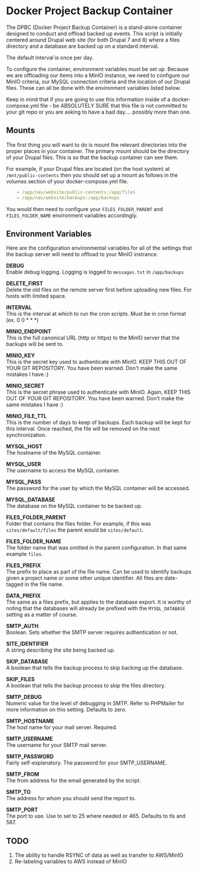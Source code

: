 # Docker Project Backup Container

The DPBC (Docker Project Backup Container) is a stand-alone container designed to conduct and offload backed up events. This script is initially centered around Drupal web site (for both Drupal 7 and 8) where a files directory and a database are backed up on a standard interval. 

The default interval is once per day.

To configure the container, environment variables must be set up. Because we are offloading our items into a MinIO instance, we need to configure our MinIO criteria, our MySQL connection criteria and the location of our Drupal files. These can all be done with the environment variables listed below.

Keep in mind that if you are going to use this information inside of a docker-compose.yml file - be ABSOLUTELY SURE that this file is not committed to your git repo or you are asking to have a bad day.... possibly more than one.

## Mounts  

The first thing you will want to do is mount the relevant directories into the proper places in your container. The primary mount should be the directory of your Drupal files. This is so that the backup container can see them.

For example, if your Drupal files are located (on the host system) at `/mnt/public-contents` then you should set up a mount as follows in the volumes section of your docker-compose.yml file.

```yaml
    - /app/nas/website/public-contents:/app/files
    - /app/nas/website/backups:/app/backups
```

You would then need to configure your `FILES_FOLDER_PARENT` and `FILES_FOLDER_NAME` environment variables accordingly.

## Environment Variables  

Here are the configuration environmental variables for all of the settings that the backup server will need to offload to your MinIO instrance.

**DEBUG**  
Enable debug logging. Logging is logged to `messages.txt` in `/app/backups`  

**DELETE_FIRST**  
Delete the old files on the remote server first before uploading new files. For hosts with limited space.  

**INTERVAL**  
This is the interval at which to run the cron scripts. Must be in cron format (ex. 0 0 * * *)  

**MINIO_ENDPOINT**  
This is the full canonical URL (http or https) to the MinIO server that the backups will be sent to.  

**MINIO_KEY**  
This is the secret key used to authenticate with MinIO. KEEP THIS OUT OF YOUR GIT REPOSITORY. You have been warned. Don't make the same mistakes I have :)  

**MINIO_SECRET**  
This is the secret phrase used to authenticate with MinIO. Again, KEEP THIS OUT OF YOUR GIT REPOSITORY. You have been warned. Don't make the same mistakes I have :)  

**MINIO_FILE_TTL**  
This is the number of days to keep of backups. Each backup will be kept for this interval. Once reached, the file will be removed on the next synchronization.  

**MYSQL_HOST**  
The hostname of the MySQL container.  

**MYSQL_USER**  
The username to access the MySQL container.  

**MYSQL_PASS**  
The password for the user by which the MySQL container will be accessed.  

**MYSQL_DATABASE**  
The database on the MySQL container to be backed up.  

**FILES_FOLDER_PARENT**  
Folder that contains the files folder. For example, if this was `sites/default/files` the parent would be `sites/default`.  

**FILES_FOLDER_NAME**  
The folder name that was omitted in the parent configuration. In that same example `files`.  

**FILES_PREFIX**  
The prefix to place as part of the file name. Can be used to identify backups given a project name or some other unique identifier. All files are date-tagged in the file name.  

**DATA_PREFIX**  
The same as a files prefix, but applies to the database export. It is worthy of noting that the databases will already be prefixed with the `MYSQL_DATABASE` setting as a matter of course.  

**SMTP_AUTH**  
Boolean. Sets whether the SMTP server requires authentication or not.  

**SITE_IDENTIFIER**  
A string describing the site being backed up.  

**SKIP_DATABASE**  
A boolean that tells the backup process to skip backing up the database.  

**SKIP_FILES**  
A boolean that tells the backup process to skip the files directory.  

**SMTP_DEBUG**  
Numeric value for the level of debugging in SMTP. Refer to PHPMailer for more information on this setting. Defaults to zero.  

**SMTP_HOSTNAME**  
The host name for your mail server. Required.  

**SMTP_USERNAME**  
The username for your SMTP mail server.  

**SMTP_PASSWORD**  
Fairly self-explanatory. The password for your SMTP_USERNAME.  

**SMTP_FROM**  
The from address for the email generated by the script.  

**SMTP_TO**  
The address for whom you should send the report to.  

**SMTP_PORT**  
The port to use. Use to set to 25 where needed or 465. Defaults to tls and 587.  


## TODO  

1. The ability to handle RSYNC of data as well as transfer to AWS/MinIO
2. Re-labeling variables to AWS instead of MinIO

